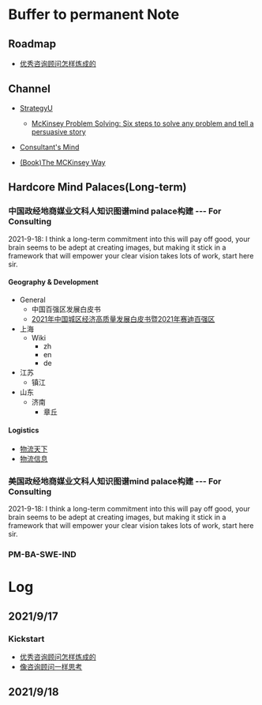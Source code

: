 # Buffer to permanent Note
## Roadmap
- [优秀咨询顾问怎样炼成的](http://www.vsharing.com/k/consulting/2007-1/536926.html)
## Channel
- [StrategyU](https://strategyu.co/)
  - [McKinsey Problem Solving: Six steps to solve any problem and tell a persuasive story](https://strategyu.co/mckinsey-structured-problem-solving-secrets/)
- [Consultant's Mind](https://www.consultantsmind.com/)

- [(Book)The MCKinsey Way](http://csinvesting.org/wp-content/uploads/2012/07/the_mckinsey_way.pdf)

## Hardcore Mind Palaces(Long-term)
### 中国政经地商媒业文科人知识图谱mind palace构建 --- For Consulting
2021-9-18: I think a long-term commitment into this will pay off good, your brain seems to be adept at creating images, but making it stick in a framework that will empower your clear vision takes lots of work, start here sir.

#### Geography & Development
- General
  - 中国百强区发展白皮书
  - [2021年中国城区经济高质量发展白皮书暨2021年赛迪百强区](https://www.ccidgroup.com/info/1044/33555.htm)
- 上海
  - Wiki
    - zh
    - en
    - de
- 江苏
  - 镇江
- 山东
  - 济南
    - 章丘
#### Logistics
- [物流天下](http://www.56885.net/)
- [物流信息](http://www.tl-hnu.cn/)
### 美国政经地商媒业文科人知识图谱mind palace构建 --- For Consulting
2021-9-18: I think a long-term commitment into this will pay off good, your brain seems to be adept at creating images, but making it stick in a framework that will empower your clear vision takes lots of work, start here sir.
### PM-BA-SWE-IND


# Log
## 2021/9/17
### Kickstart
- [优秀咨询顾问怎样炼成的](http://www.vsharing.com/k/consulting/2007-1/536926.html)
- [像咨询顾问一样思考]()

## 2021/9/18
